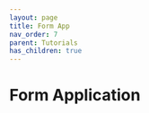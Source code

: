 ```yaml
---
layout: page
title: Form App
nav_order: 7
parent: Tutorials
has_children: true
---
```


# Form Application
